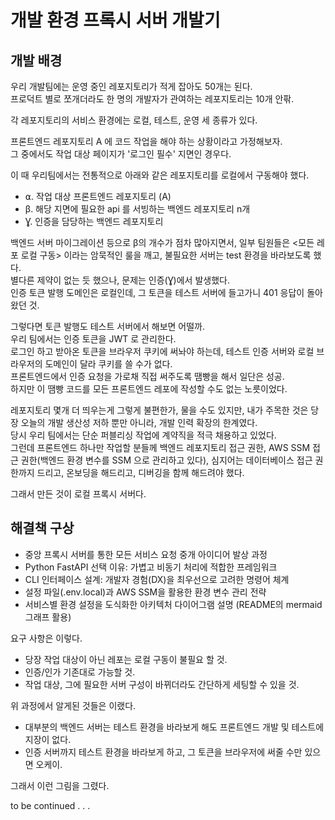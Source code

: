 # 개발 환경 프록시 서버 개발기

## 개발 배경

우리 개발팀에는 운영 중인 레포지토리가 적게 잡아도 50개는 된다.<br/>
프로덕트 별로 쪼개더라도 한 명의 개발자가 관여하는 레포지토리는 10개 안팎.<br/>

각 레포지토리의 서비스 환경에는 로컬, 테스트, 운영 세 종류가 있다. <br/>

프론트엔드 레포지토리 A 에 코드 작업을 해야 하는 상황이라고 가정해보자.<br/>
그 중에서도 작업 대상 페이지가 '로그인 필수' 지면인 경우다.<br/>

이 때 우리팀에서는 전통적으로 아래와 같은 레포지토리를 로컬에서 구동해야 했다.
- ⍺. 작업 대상 프론트엔드 레포지토리 (A)
- β. 해당 지면에 필요한 api 를 서빙하는 백엔드 레포지토리 n개
- Ɣ. 인증을 담당하는 백엔드 레포지토리 

백엔드 서버 마이그레이션 등으로 β의 개수가 점차 많아지면서, 일부 팀원들은 <모든 레포 로컬 구동> 이라는 암묵적인 룰을 깨고, 불필요한 서버는 test 환경을 바라보도록 했다. <br/>
별다른 제약이 없는 듯 했으나, 문제는 인증(Ɣ)에서 발생했다.<br/>
인증 토큰 발행 도메인은 로컬인데, 그 토큰을 테스트 서버에 들고가니 401 응답이 돌아왔던 것.<br/>

그렇다면 토큰 발행도 테스트 서버에서 해보면 어떨까.<br/>
우리 팀에서는 인증 토큰을 JWT 로 관리한다. <br/>
로그인 하고 받아온 토큰을 브라우저 쿠키에 써놔야 하는데, 테스트 인증 서버와 로컬 브라우저의 도메인이 달라 쿠키를 쓸 수가 없다. <br/>
프론트엔드에서 인증 요청을 가로채 직접 써주도록 땜빵을 해서 일단은 성공. <br/>
하지만 이 땜빵 코드를 모든 프론트엔드 레포에 작성할 수도 없는 노릇이었다.

레포지토리 몇개 더 띄우는게 그렇게 불편한가, 물을 수도 있지만, 내가 주목한 것은 당장 오늘의 개발 생산성 저하 뿐만 아니라, 개발 인력 확장의 한계였다. <br/>
당시 우리 팀에서는 단순 퍼블리싱 작업에 계약직을 적극 채용하고 있었다. <br/>
그런데 프론트엔드 하나만 작업할 분들께 백엔드 레포지토리 접근 권한, AWS SSM 접근 권한(백엔드 환경 변수를 SSM 으로 관리하고 있다), 심지어는 데이터베이스 접근 권한까지 드리고, 온보딩을 해드리고, 디버깅을 함께 해드려야 했다. <br/>

그래서 만든 것이 로컬 프록시 서버다.


## 해결책 구상
- 중앙 프록시 서버를 통한 모든 서비스 요청 중개 아이디어 발상 과정
- Python FastAPI 선택 이유: 가볍고 비동기 처리에 적합한 프레임워크
- CLI 인터페이스 설계: 개발자 경험(DX)을 최우선으로 고려한 명령어 체계
- 설정 파일(.env.local)과 AWS SSM을 활용한 환경 변수 관리 전략
- 서비스별 환경 설정을 도식화한 아키텍처 다이어그램 설명 (README의 mermaid 그래프 활용)

요구 사항은 이렇다.
- 당장 작업 대상이 아닌 레포는 로컬 구동이 불필요 할 것.
- 인증/인가 기존대로 가능할 것.
- 작업 대상, 그에 필요한 서버 구성이 바뀌더라도 간단하게 세팅할 수 있을 것.

위 과정에서 알게된 것들은 이랬다.
- 대부분의 백엔드 서버는 테스트 환경을 바라보게 해도 프론트엔드 개발 및 테스트에 지장이 없다.
- 인증 서버까지 테스트 환경을 바라보게 하고, 그 토큰을 브라우저에 써줄 수만 있으면 오케이.

그래서 이런 그림을 그렸다.

to be continued . . .


